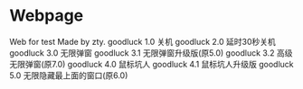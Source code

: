 # Webpage
Web for test
Made by zty.
goodluck 1.0 关机
goodluck 2.0 延时30秒关机
goodluck 3.0 无限弹窗
goodluck 3.1 无限弹窗升级版(原5.0)
goodluck 3.2 高级无限弹窗(原7.0)
goodluck 4.0 鼠标坑人
goodluck 4.1 鼠标坑人升级版
goodluck 5.0 无限隐藏最上面的窗口(原6.0)
